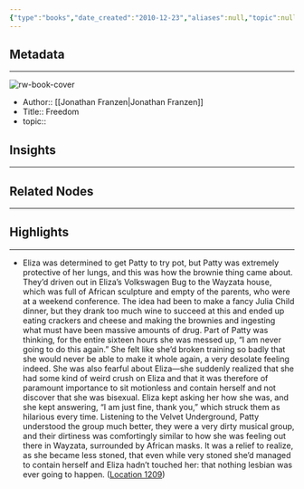 ```yaml
---
{"type":"books","date_created":"2010-12-23","aliases":null,"topic":null,"url":null,"layout":null,"banner":null,"dg-publish":true,"tags":null,"permalink":"/300-biblio/100-books/freedom/","dgPassFrontmatter":true,"created":"2023-10-20T12:44:15.000-05:00","updated":"2023-10-20T12:44:15.000-05:00"}
---
```


## Metadata
---
![rw-book-cover](https://images-na.ssl-images-amazon.com/images/I/51TFuFuTX-L._SL200_.jpg)
- Author:: [[Jonathan Franzen\|Jonathan Franzen]]
- Title:: Freedom
- topic::  



## Insights
---
## Related Nodes
---

## Highlights 
---
- Eliza was determined to get Patty to try pot, but Patty was extremely protective of her lungs, and this was how the brownie thing came about. They’d driven out in Eliza’s Volkswagen Bug to the Wayzata house, which was full of African sculpture and empty of the parents, who were at a weekend conference. The idea had been to make a fancy Julia Child dinner, but they drank too much wine to succeed at this and ended up eating crackers and cheese and making the brownies and ingesting what must have been massive amounts of drug. Part of Patty was thinking, for the entire sixteen hours she was messed up, “I am never going to do this again.” She felt like she’d broken training so badly that she would never be able to make it whole again, a very desolate feeling indeed. She was also fearful about Eliza—she suddenly realized that she had some kind of weird crush on Eliza and that it was therefore of paramount importance to sit motionless and contain herself and not discover that she was bisexual. Eliza kept asking her how she was, and she kept answering, “I am just fine, thank you,” which struck them as hilarious every time. Listening to the Velvet Underground, Patty understood the group much better, they were a very dirty musical group, and their dirtiness was comfortingly similar to how she was feeling out there in Wayzata, surrounded by African masks. It was a relief to realize, as she became less stoned, that even while very stoned she’d managed to contain herself and Eliza hadn’t touched her: that nothing lesbian was ever going to happen. ([Location 1209](https://readwise.io/to_kindle?action=open&asin=B003R0LBVW&location=1209))
